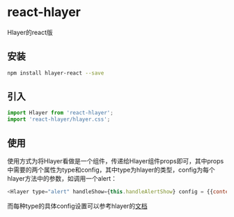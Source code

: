 # react-hlayer
Hlayer的react版

## 安装
```sh
npm install hlayer-react --save
```

## 引入

```javascript
import Hlayer from 'react-hlayer';
import 'react-hlayer/hlayer.css';
```

## 使用
使用方式为将Hlayer看做是一个组件，传递给Hlayer组件props即可，其中props中需要的两个属性为type和config，其中type为hlayer的类型，config为每个hlayer方法中的参数，如调用一个alert：
```js
<Hlayer type="alert" handleShow={this.handleAlertShow} config = {{contentBg: '#982a2a' ,contentColor:"#fff" ,animateType:4, position: 0, shadow: false, text:'你帅吗', btns: ['帅','很帅'],confirmBtn:false, time: 400000, icon:4,}}/>
```

而每种type的具体config设置可以参考hlayer的[文档](https://github.com/huruji/Hlayer)